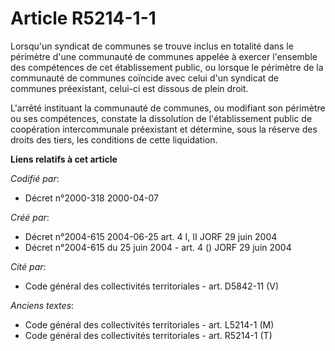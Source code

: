 # Article R5214-1-1

Lorsqu'un syndicat de communes se trouve inclus en totalité dans le périmètre d'une communauté de communes appelée à exercer
l'ensemble des compétences de cet établissement public, ou lorsque le périmètre de la communauté de communes coïncide avec
celui d'un syndicat de communes préexistant, celui-ci est dissous de plein droit.

L'arrêté instituant la communauté de communes, ou modifiant son périmètre ou ses compétences, constate la dissolution de
l'établissement public de coopération intercommunale préexistant et détermine, sous la réserve des droits des tiers, les
conditions de cette liquidation.

**Liens relatifs à cet article**

_Codifié par_:

  - Décret n°2000-318 2000-04-07

_Créé par_:

  - Décret n°2004-615 2004-06-25 art. 4 I, II JORF 29 juin 2004
  - Décret n°2004-615 du 25 juin 2004 - art. 4 () JORF 29 juin 2004

_Cité par_:

  - Code général des collectivités territoriales - art. D5842-11 (V)

_Anciens textes_:

  - Code général des collectivités territoriales - art. L5214-1 (M)
  - Code général des collectivités territoriales - art. R5214-1 (T)
